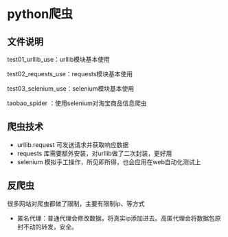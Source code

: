 

# python爬虫

##  文件说明

test01_urllib_use：urllib模块基本使用

test02_requests_use：requests模块基本使用

test03_selenium_use：selenium模块基本使用

taobao_spider ：使用selenium对淘宝商品信息爬虫





## 爬虫技术

+ urllib.request 可发送请求并获取响应数据
+ requests 库需要额外安装，对urllib做了二次封装，更好用
+ selenium 模拟手工操作，所见即所得，也会应用在web自动化测试上





## 反爬虫

很多网站对爬虫都做了限制，主要有限制ip、等方式

+ 匿名代理：普通代理会修改数据，将真实ip添加进去。高匿代理会将数据包原封不动的转发，安全。







